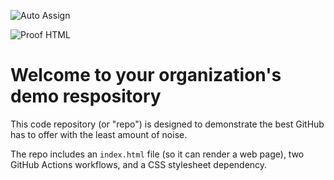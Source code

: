 ![Auto Assign](https://github.com/security-project-app/demo-repository/actions/workflows/auto-assign.yml/badge.svg)

![Proof HTML](https://github.com/security-project-app/demo-repository/actions/workflows/proof-html.yml/badge.svg)

# Welcome to your organization's demo respository
This code repository (or "repo") is designed to demonstrate the best GitHub has to offer with the least amount of noise.

The repo includes an `index.html` file (so it can render a web page), two GitHub Actions workflows, and a CSS stylesheet dependency.
